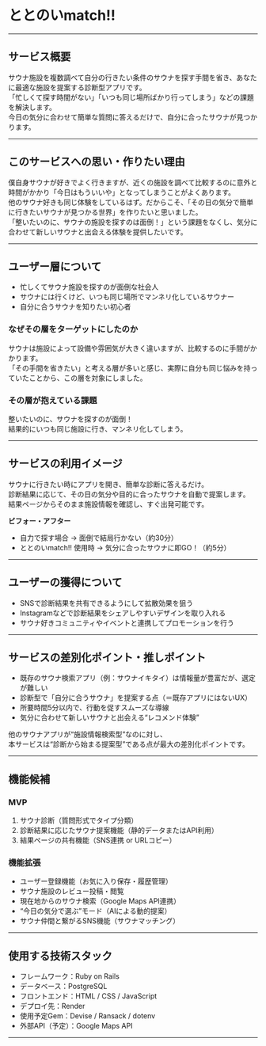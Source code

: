 # ととのいmatch!!

---

## サービス概要

サウナ施設を複数調べて自分の行きたい条件のサウナを探す手間を省き、あなたに最適な施設を提案する診断型アプリです。  
「忙しくて探す時間がない」「いつも同じ場所ばかり行ってしまう」などの課題を解決します。  
今日の気分に合わせて簡単な質問に答えるだけで、自分に合ったサウナが見つかります。

---

## このサービスへの思い・作りたい理由

僕自身サウナが好きでよく行きますが、近くの施設を調べて比較するのに意外と時間がかかり「今日はもういいや」となってしまうことがよくあります。  
他のサウナ好きも同じ体験をしているはず。だからこそ、「その日の気分で簡単に行きたいサウナが見つかる世界」を作りたいと思いました。  
「整いたいのに、サウナの施設を探すのは面倒！」という課題をなくし、気分に合わせて新しいサウナと出会える体験を提供したいです。

---

## ユーザー層について

- 忙しくてサウナ施設を探すのが面倒な社会人  
- サウナには行くけど、いつも同じ場所でマンネリ化しているサウナー  
- 自分に合うサウナを知りたい初心者  

### なぜその層をターゲットにしたのか

サウナは施設によって設備や雰囲気が大きく違いますが、比較するのに手間がかかります。  
「その手間を省きたい」と考える層が多いと感じ、実際に自分も同じ悩みを持っていたことから、この層を対象にしました。

### その層が抱えている課題

整いたいのに、サウナを探すのが面倒！  
結果的にいつも同じ施設に行き、マンネリ化してしまう。

---

## サービスの利用イメージ

サウナに行きたい時にアプリを開き、簡単な診断に答えるだけ。  
診断結果に応じて、その日の気分や目的に合ったサウナを自動で提案します。  
結果ページからそのまま施設情報を確認し、すぐ出発可能です。

**ビフォー・アフター**

- 自力で探す場合 → 面倒で結局行かない（約30分）  
- ととのいmatch!! 使用時 → 気分に合ったサウナに即GO！（約5分）

---

## ユーザーの獲得について

- SNSで診断結果を共有できるようにして拡散効果を狙う  
- Instagramなどで診断結果をシェアしやすいデザインを取り入れる  
- サウナ好きコミュニティやイベントと連携してプロモーションを行う

---

## サービスの差別化ポイント・推しポイント

- 既存のサウナ検索アプリ（例：サウナイキタイ）は情報量が豊富だが、選定が難しい  
- 診断型で「自分に合うサウナ」を提案する点（＝既存アプリにはないUX）  
- 所要時間5分以内で、行動を促すスムーズな導線  
- 気分に合わせて新しいサウナと出会える“レコメンド体験”

他のサウナアプリが“施設情報検索型”なのに対し、  
本サービスは“診断から始まる提案型”である点が最大の差別化ポイントです。

---

## 機能候補

### MVP
1. サウナ診断（質問形式でタイプ分類）  
2. 診断結果に応じたサウナ提案機能（静的データまたはAPI利用）  
3. 結果ページの共有機能（SNS連携 or URLコピー）

### 機能拡張
- ユーザー登録機能（お気に入り保存・履歴管理）  
- サウナ施設のレビュー投稿・閲覧  
- 現在地からのサウナ検索（Google Maps API連携）  
- “今日の気分で選ぶ”モード（AIによる動的提案）  
- サウナ仲間と繋がるSNS機能（サウナマッチング）

---

## 使用する技術スタック

- フレームワーク：Ruby on Rails  
- データベース：PostgreSQL  
- フロントエンド：HTML / CSS / JavaScript  
- デプロイ先：Render  
- 使用予定Gem：Devise / Ransack / dotenv  
- 外部API（予定）：Google Maps API

---
